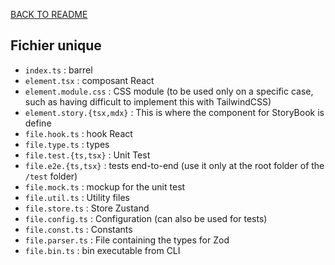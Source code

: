 [BACK TO README](../README.md)

## Fichier unique
- `index.ts` : barrel
- `element.tsx` : composant React
- `element.module.css` : CSS module (to be used only on a specific case, such as having difficult to implement this with TailwindCSS)
- `element.story.{tsx,mdx}` : This is where the component for StoryBook is define
- `file.hook.ts` : hook React
- `file.type.ts` : types 
- `file.test.{ts,tsx}` : Unit Test
- `file.e2e.{ts,tsx}` : tests end-to-end (use it only at the root folder of the `/test` folder)
- `file.mock.ts` : mockup for the unit test
- `file.util.ts` : Utility files
- `file.store.ts` : Store Zustand
- `file.config.ts` : Configuration (can also be used for tests)
- `file.const.ts` : Constants
- `file.parser.ts` : File containing the types for Zod
- `file.bin.ts` : bin executable from CLI